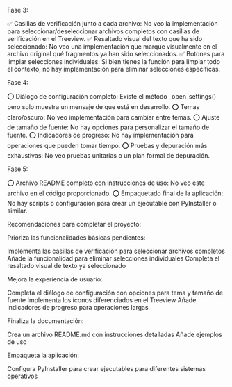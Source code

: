 Fase 3:

✅ Casillas de verificación junto a cada archivo: No veo la implementación para seleccionar/deseleccionar archivos completos con casillas de verificación en el Treeview.
✅ Resaltado visual del texto que ha sido seleccionado: No veo una implementación que marque visualmente en el archivo original qué fragmentos ya han sido seleccionados.
✅ Botones para limpiar selecciones individuales: Si bien tienes la función para limpiar todo el contexto, no hay implementación para eliminar selecciones específicas.

Fase 4:

⭕ Diálogo de configuración completo: Existe el método _open_settings() pero solo muestra un mensaje de que está en desarrollo.
⭕ Temas claro/oscuro: No veo implementación para cambiar entre temas.
⭕ Ajuste de tamaño de fuente: No hay opciones para personalizar el tamaño de fuente.
⭕ Indicadores de progreso: No hay implementación para operaciones que pueden tomar tiempo.
⭕ Pruebas y depuración más exhaustivas: No veo pruebas unitarias o un plan formal de depuración.

Fase 5:

⭕ Archivo README completo con instrucciones de uso: No veo este archivo en el código proporcionado.
⭕ Empaquetado final de la aplicación: No hay scripts o configuración para crear un ejecutable con PyInstaller o similar.

Recomendaciones para completar el proyecto:

Prioriza las funcionalidades básicas pendientes:

Implementa las casillas de verificación para seleccionar archivos completos
Añade la funcionalidad para eliminar selecciones individuales
Completa el resaltado visual de texto ya seleccionado


Mejora la experiencia de usuario:

Completa el diálogo de configuración con opciones para tema y tamaño de fuente
Implementa los íconos diferenciados en el Treeview
Añade indicadores de progreso para operaciones largas


Finaliza la documentación:

Crea un archivo README.md con instrucciones detalladas
Añade ejemplos de uso


Empaqueta la aplicación:

Configura PyInstaller para crear ejecutables para diferentes sistemas operativos